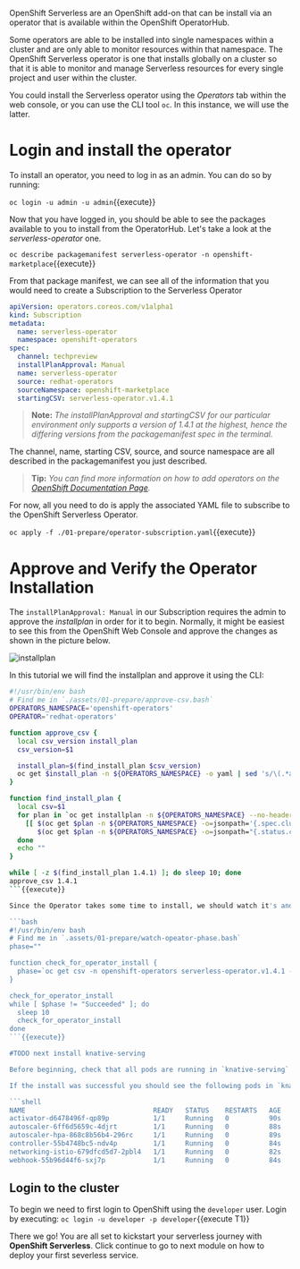 OpenShift Serverless are an OpenShift add-on that can be install via an operator that is available within the OpenShift OperatorHub.

Some operators are able to be installed into single namespaces within a cluster and are only able to monitor resources within that namespace.  The OpenShift Serverless operator is one that installs globally on a cluster so that it is able to monitor and manage Serverless resources for every single project and user within the cluster.

You could install the Serverless operator using the *Operators* tab within the web console, or you can use the CLI tool `oc`.  In this instance, we will use the latter.

# Login and install the operator
To install an operator, you need to log in as an admin.  You can do so by running:

`oc login -u admin -u admin`{{execute}}

Now that you have logged in, you should be able to see the packages available to you to install from the OperatorHub.  Let's take a look at the *serverless-operator* one.

`oc describe packagemanifest serverless-operator -n openshift-marketplace`{{execute}}

From that package manifest, we can see all of the information that you would need to create a Subscription to the Serverless Operator

```yaml
apiVersion: operators.coreos.com/v1alpha1
kind: Subscription
metadata:
  name: serverless-operator
  namespace: openshift-operators
spec:
  channel: techpreview
  installPlanApproval: Manual
  name: serverless-operator
  source: redhat-operators
  sourceNamespace: openshift-marketplace
  startingCSV: serverless-operator.v1.4.1
```

> **Note:** *The installPlanApproval and startingCSV for our particular environment only supports a version of 1.4.1 at the highest, hence the differing versions from the packagemanifest spec in the terminal.*

The channel, name, starting CSV, source, and source namespace are all described in the packagemanifest you just described.

> **Tip:** *You can find more information on how to add operators on the [OpenShift Documentation Page](https://docs.openshift.com/container-platform/latest/operators/olm-adding-operators-to-cluster.html).*

For now, all you need to do is apply the associated YAML file to subscribe to the OpenShift Serverless Operator.

`oc apply -f ./01-prepare/operator-subscription.yaml`{{execute}}

# Approve and Verify the Operator Installation
The `installPlanApproval: Manual` in our Subscription requires the admin to approve the *installplan* in order for it to begin.  Normally, it might be easiest to see this from the OpenShift Web Console and approve the changes as shown in the picture below.

![installplan](.assets/01-prepare/installplan.png "Approve Install Plan")

In this tutorial we will find the installplan and approve it using the CLI:

```bash
#!/usr/bin/env bash
# Find me in `./assets/01-prepare/approve-csv.bash`
OPERATORS_NAMESPACE='openshift-operators'
OPERATOR='redhat-operators'

function approve_csv {
  local csv_version install_plan
  csv_version=$1

  install_plan=$(find_install_plan $csv_version)
  oc get $install_plan -n ${OPERATORS_NAMESPACE} -o yaml | sed 's/\(.*approved:\) false/\1 true/' | oc replace -f -
}

function find_install_plan {
  local csv=$1
  for plan in `oc get installplan -n ${OPERATORS_NAMESPACE} --no-headers -o name`; do
    [[ $(oc get $plan -n ${OPERATORS_NAMESPACE} -o=jsonpath='{.spec.clusterServiceVersionNames}' | grep -c $csv) -eq 1 && \
       $(oc get $plan -n ${OPERATORS_NAMESPACE} -o=jsonpath="{.status.catalogSources}" | grep -c $OPERATOR) -eq 1 ]] && echo $plan && return 0
  done
  echo ""
}

while [ -z $(find_install_plan 1.4.1) ]; do sleep 10; done
approve_csv 1.4.1
```{{execute}}

Since the Operator takes some time to install, we should watch it's and continue when done.

```bash
#!/usr/bin/env bash
# Find me in `.assets/01-prepare/watch-opeator-phase.bash`
phase=""

function check_for_operator_install {
  phase=`oc get csv -n openshift-operators serverless-operator.v1.4.1 -o jsonpath='{.status.phase}'`
}

check_for_operator_install
while [ $phase != "Succeeded" ]; do
  sleep 10
  check_for_operator_install
done
```{{execute}}

#TODO next install knative-serving

Before beginning, check that all pods are running in `knative-serving` namespace by executing the command `oc get -n knative-serving pods`{{execute T1}}

If the install was successful you should see the following pods in `knative-serving` namespace with the *Status* of `Running`:

```shell
NAME                                READY   STATUS    RESTARTS   AGE
activator-d6478496f-qp89p           1/1     Running   0          90s
autoscaler-6ff6d5659c-4djrt         1/1     Running   0          88s
autoscaler-hpa-868c8b56b4-296rc     1/1     Running   0          89s
controller-55b4748bc5-ndv4p         1/1     Running   0          84s
networking-istio-679dfcd5d7-2pbl4   1/1     Running   0          82s
webhook-55b96d44f6-sxj7p            1/1     Running   0          84s
```

## Login to the cluster

To begin we need to first login to OpenShift using the `developer` user. Login by executing: `oc login -u developer -p developer`{{execute T1}}

There we go! You are all set to kickstart your serverless journey with **OpenShift Serverless**. Click continue to go to next module on how to deploy your first severless service.
